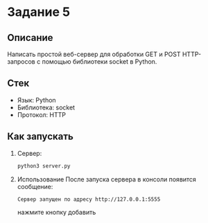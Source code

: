 # Задание 5

## Описание

Написать простой веб-сервер для обработки GET и POST HTTP-запросов с помощью библиотеки socket в Python.

## Стек

- Язык: Python
- Библиотека: socket
- Протокол: HTTP

## Как запускать

1. Сервер:
   ```bash
   python3 server.py
   ```
2. Использование
   После запуска сервера в консоли появится сообщение:
   ```bash
   Сервер запущен по адресу http://127.0.0.1:5555
   ```
   нажмите кнопку добавить
